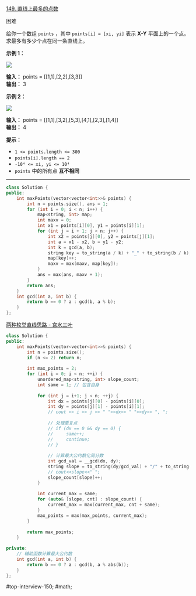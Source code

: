 [149. 直线上最多的点数](https://leetcode.cn/problems/max-points-on-a-line/)

困难

给你一个数组 `points` ，其中 `points[i] = [xi, yi]` 表示 **X-Y** 平面上的一个点。求最多有多少个点在同一条直线上。

**示例 1：**

![](https://assets.leetcode.com/uploads/2021/02/25/plane1.jpg)

**输入：** points = [[1,1],[2,2],[3,3]]  
**输出：** 3

**示例 2：**

![](https://assets.leetcode.com/uploads/2021/02/25/plane2.jpg)

**输入：** points = [[1,1],[3,2],[5,3],[4,1],[2,3],[1,4]]  
**输出：** 4  

**提示：**

- `1 <= points.length <= 300`
- `points[i].length == 2`
- `-10⁴ <= xi, yi <= 10⁴`
- `points` 中的所有点 **互不相同**
---- ----
```cpp
class Solution {
public:
    int maxPoints(vector<vector<int>>& points) {
        int n = points.size(), ans = 1;
        for (int i = 0; i < n; i++) {
            map<string, int> map;
            int maxv = 0;
            int x1 = points[i][0], y1 = points[i][1];
            for (int j = i + 1; j < n; j++) {
                int x2 = points[j][0], y2 = points[j][1];
                int a = x1 - x2, b = y1 - y2;
                int k = gcd(a, b);
                string key = to_string(a / k) + "_" + to_string(b / k);
                map[key]++;
                maxv = max(maxv, map[key]);
            }
            ans = max(ans, maxv + 1);
        }
        return ans;
    }
    int gcd(int a, int b) {
        return b == 0 ? a : gcd(b, a % b);
    }
};
```
[两种枚举直线思路 - 宫水三叶](https://leetcode.cn/problems/max-points-on-a-line/solutions/842391/gong-shui-san-xie-liang-chong-mei-ju-zhi-u44s/)

```cpp
class Solution {
public:
    int maxPoints(vector<vector<int>>& points) {
        int n = points.size();
        if (n <= 2) return n;
        
        int max_points = 2;
        for (int i = 0; i < n; ++i) {
            unordered_map<string, int> slope_count;
            int same = 1; // 包含自身
            
            for (int j = i+1; j < n; ++j) {
                int dx = points[j][0] - points[i][0];
                int dy = points[j][1] - points[i][1];
                // cout << i << j << " "<<dx<< " "<<dy<< ", ";
                
                // 处理重复点
                // if (dx == 0 && dy == 0) {
                //     same++;
                //     continue;
                // }
                
                // 计算最大公约数化简分数
                int gcd_val = __gcd(dx, dy);
                string slope = to_string(dy/gcd_val) + "/" + to_string(dx/gcd_val);
                // cout<<slope<<" ";
                slope_count[slope]++;
            }
            
            int current_max = same;
            for (auto& [slope, cnt] : slope_count) {
                current_max = max(current_max, cnt + same);
            }
            max_points = max(max_points, current_max);
        }
        
        return max_points;
    }
    
private:
    // 辅助函数计算最大公约数
    int gcd(int a, int b) {
        return b == 0 ? a : gcd(b, a % abs(b));
    }
};
```


#top-interview-150; #math;  
